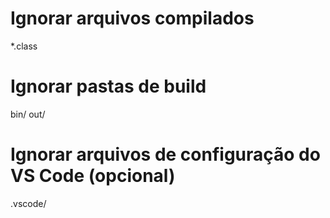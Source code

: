 # Ignorar arquivos compilados
*.class

# Ignorar pastas de build
bin/
out/

# Ignorar arquivos de configuração do VS Code (opcional)
.vscode/
